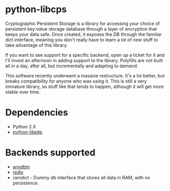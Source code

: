 python-libcps
=============

Cryptographic Persistent Storage is a library for accessing your choice of
persistent key:value storage database through a layer of encryption that keeps
your data safe. Once created, it exposes the DB through the familiar dict
interface, meaning you don't really have to learn a lot of new stuff to take
advantage of this library.

If you want to see support for a specific backend, open up a ticket for it and
I'll invest an afternoon in adding support to the library. Polyfills are not
built all in a day, after all, but incrementally and adapting to demand.

This software recently underwent a massive restructure. It's a lot better, but
breaks compatibility for anyone who was using it. This is still a very immature
library, so stuff like that tends to happen, although it will get more stable
over time.


Dependencies
============

 * Python 2.X
 * [python-libejtp](https://github.com/campadrenalin/EJTP-lib-python)


Backends supported
==================

 * [anydbm](http://docs.python.org/library/anydbm.html)
 * [redis](https://github.com/andymccurdy/redis-py)
 * ramdict - Dummy db interface that stores all data in RAM, with no persistence.
